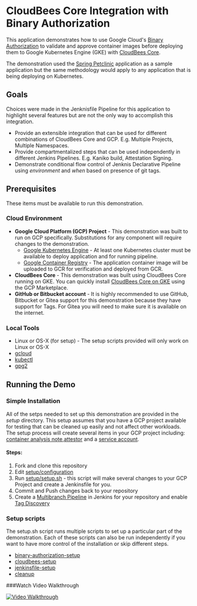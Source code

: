 # CloudBees Core Integration with Binary Authorization

This application demonstrates how to use Google Cloud's [Binary Authorization](https://cloud.google.com/binary-authorization/docs/overview) to validate and approve container images before deploying them to Google Kubernetes Engine (GKE) with [CloudBees Core](https://www.cloudbees.com/get-started). 

The demonstration used the [Spring Petclinic](https://github.com/spring-projects/spring-petclinic) application as a sample application but the same methodology would apply to any application that is being deploying on Kubernetes.

## Goals
Choices were made in the Jenknisfile Pipeline for this application to highlight several features but are not the only way to accomplish this integration. 

* Provide an extensible integration that can be used for different combinations of CloudBees Core and GCP. E.g. Multiple Projects, Multiple Namespaces.
* Provide compartmentalized steps that can be used independently in different Jenkins Pipelines. E.g. Kaniko build, Attestation Signing.
* Demonstrate conditional flow control of Jenknis Declarative Pipeline using _environment_ and _when_ based on presence of git tags. 

## Prerequisites
These items must be available to run this demonstration. 

### Cloud Environment
  * __Google Cloud Platform (GCP) Project__ - This demonstration was built to run on GCP specifically. Substitutions for any component will require changes to the demonstration.
    * [Google Kubernetes Engine](https://cloud.google.com/kubernetes-engine/) - At least one Kubernetes cluster must be available to deploy application and for running pipeline. 
    * [Google Container Registry](https://cloud.google.com/container-registry/docs/quickstart) - The application container image will be uploaded to GCR for verification and deployed from GCR.
  * __CloudBees Core__ - This demonstration was built using CloudBees Core running on GKE. You can quickly install [CloudBees Core on GKE](https://console.cloud.google.com/marketplace/details/cloudbees/cloudbees-core) using the GCP Marketplace.
  * __GitHub or Bitbucket account__ - It is highly recommended to use GitHub, Bitbucket or Gitea support for this demonstration because they have support for Tags. For Gitea you will need to make sure it is available on the internet.

### Local Tools
  * Linux or OS-X (for setup) - The setup scripts provided will only work on Linux or OS-X
  * [gcloud](https://cloud.google.com/sdk/install)
  * [kubectl](https://kubernetes.io/docs/tasks/tools/install-kubectl/)
  * [gpg2](https://gnupg.org/download/)

## Running the Demo

### Simple Installation
All of the setps needed to set up this demonstration are provided in the _setup_ directory. This setup assumes that you have a GCP project available for testing that can be cleaned up easily and not affect other workloads. The setup process will create several items in your GCP project including: [container analysis note](https://cloud.google.com/container-analysis/api/reference/rest/v1alpha1/projects.notes),[attestor](https://cloud.google.com/binary-authorization/docs/key-concepts#attestors) and a [service account](https://cloud.google.com/iam/docs/understanding-service-accounts).

#### Steps:
1. Fork and clone this repository
2. Edit [setup/configuration ](./setup/configuration)
3. Run [setup/setup.sh](./setup/setup.sh) - this script will make several changes to your GCP Project and create a Jenkinsfile for you.
4. Commit and Push changes back to your repository
5. Create a [Multibranch Pipeline](https://jenkins.io/doc/book/pipeline/multibranch/) in Jenkins for your repository and enable [Tag Discovery](https://jenkins.io/blog/2018/05/16/pipelines-with-git-tags/) 

### Setup scripts
The setup.sh script runs multiple scripts to set up a particular part of the demonstration. Each of these scripts can also be run independently if you want to have more control of the installation or skip different steps.

  * [binary-authorization-setup](./setup/binary-authorization-setup.sh) 
  * [cloudbees-setup](./setup/cloudbees-setup.sh)
  * [jenkinsfile-setup](./setup/jenkinsfile-setup.sh)
  * [cleanup](./setup/cleanup.sh)

###Watch Video Walkthrough

[![Video Walkthrough](http://img.youtube.com/vi/iHz1VBw_oZs/0.jpg)](https://www.youtube.com/watch?v=iHz1VBw_oZs)